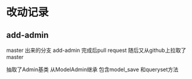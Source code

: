 # 改动记录
## add-admin
master 出来的分支 add-admin
完成后pull request
随后又从github上拉取了master

抽取了Admin基类 从ModelAdmin继承
包含model_save 和queryset方法

